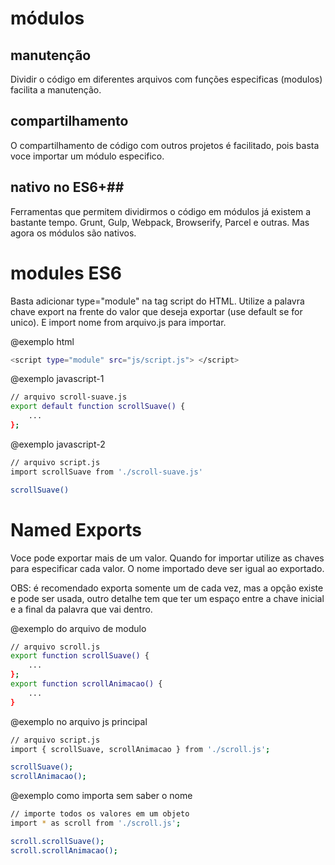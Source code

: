 # módulos #

## manutenção ##

Dividir o código em diferentes arquivos com funções especificas (modulos) facilita a manutenção.

## compartilhamento ##

O compartilhamento de código com outros projetos é facilitado, pois basta voce importar um módulo especifico.

## nativo no ES6+##

Ferramentas que permitem dividirmos o código em módulos já existem a bastante tempo. Grunt, Gulp, Webpack, Browserify, Parcel e outras. Mas agora os módulos são nativos.

# modules ES6 #

Basta adicionar type="module" na tag script do HTML. Utilize a palavra chave export na frente do valor que deseja exportar (use default se for unico). E import nome from arquivo.js para importar.

@exemplo html
```bash
<script type="module" src="js/script.js"> </script>
```

@exemplo javascript-1
```bash
// arquivo scroll-suave.js
export default function scrollSuave() {
    ...
};
```

@exemplo javascript-2
```bash
// arquivo script.js
import scrollSuave from './scroll-suave.js'

scrollSuave()
```
# Named Exports #

Voce pode exportar mais de um valor. Quando for importar utilize as chaves para especificar cada valor. O nome importado deve ser igual ao exportado.

OBS: é recomendado exporta somente um de cada vez, mas a opção existe e pode ser usada, outro detalhe tem que ter um espaço entre a chave inicial e a final da palavra que vai dentro.

@exemplo do arquivo de modulo 
```bash
// arquivo scroll.js
export function scrollSuave() {
    ...
};
export function scrollAnimacao() {
    ...
}
```

@exemplo no arquivo js principal
```bash
// arquivo script.js
import { scrollSuave, scrollAnimacao } from './scroll.js';

scrollSuave();
scrollAnimacao();

```

@exemplo como importa sem saber o nome
```bash
// importe todos os valores em um objeto
import * as scroll from './scroll.js';

scroll.scrollSuave();
scroll.scrollAnimacao();
```